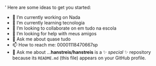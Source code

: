 '
Here are some ideas to get you started:

- 🔭 I’m currently working on Nada
- 🌱 I’m currently learning tecnologia
- 👯 I’m looking to collaborate on em tudo na escola
- 🤔 I’m looking for help with meus amigos
- 💬 Ask me about quase tudo
- 📫 How to reach me: 00001118470667sp
- 💬 Ask me about ...**hanstreis/hanstreis** is a ✨ _special_ ✨ repository because its `README.md` (this file) appears on your GitHub profile.


